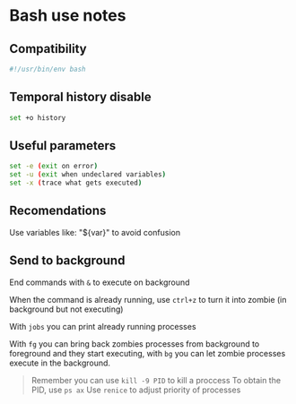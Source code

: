 # Bash use notes

## Compatibility

```bash
#!/usr/bin/env bash
```

## Temporal history disable

```sh
set +o history
```

## Useful parameters

```bash
set -e (exit on error)
set -u (exit when undeclared variables)
set -x (trace what gets executed)
```

## Recomendations

Use variables like: "${var}" to avoid confusion

## Send to background

End commands with `&` to execute on background

When the command is already running, use `ctrl+z` to turn
 it into zombie (in background but not executing)

With `jobs` you can print already running processes

With `fg` you can bring back zombies processes from background
 to foreground and they start executing, with `bg` you can
 let zombie processes execute in the background.

> Remember you can use `kill -9 PID` to kill a proccess
> To obtain the PID, use `ps ax`
> Use `renice` to adjust priority of processes
